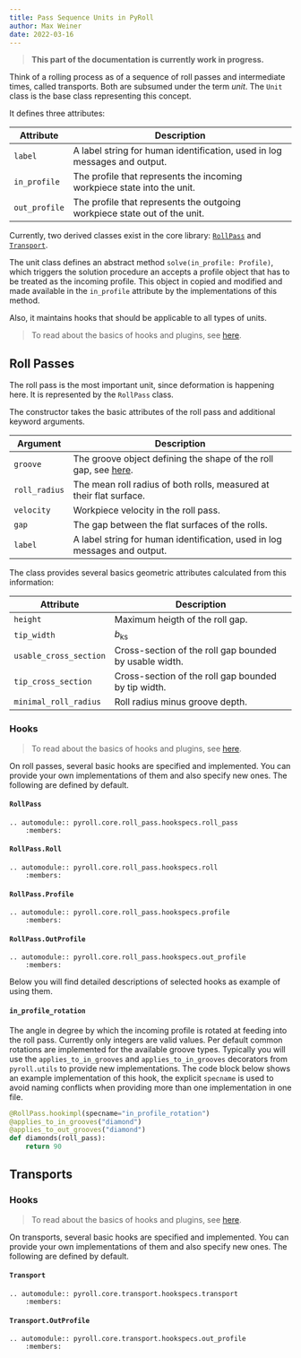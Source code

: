 ```yaml
---
title: Pass Sequence Units in PyRoll  
author: Max Weiner  
date: 2022-03-16
---
```


> **This part of the documentation is currently work in progress.**

Think of a rolling process as of a sequence of roll passes and intermediate times, called transports. Both are subsumed
under the term *unit*. The `Unit` class is the base class representing this concept.

It defines three attributes:

| Attribute     | Description                                                               |
|---------------|---------------------------------------------------------------------------|
| `label`       | A label string for human identification, used in log messages and output. |
| `in_profile`  | The profile that represents the incoming workpiece state into the unit.   |
| `out_profile` | The profile that represents the outgoing workpiece state out of the unit. |

Currently, two derived classes exist in the core library: [`RollPass`](units.md#roll-passes)
and [`Transport`](units.md#transports).

The unit class defines an abstract method `solve(in_profile: Profile)`, which triggers the solution procedure an accepts
a profile object that has to be treated as the incoming profile. This object in copied and modified and made available
in the `in_profile` attribute by the implementations of this method.

Also, it maintains hooks that should be applicable to all types of units.

> To read about the basics of hooks and plugins, see [here](plugins.md).

## Roll Passes

The roll pass is the most important unit, since deformation is happening here. It is represented by the `RollPass`
class.

The constructor takes the basic attributes of the roll pass and additional keyword arguments.

| Argument      | Description                                                                   |
|---------------|-------------------------------------------------------------------------------|
| `groove`      | The groove object defining the shape of the roll gap, see [here](grooves.md). |
| `roll_radius` | The mean roll radius of both rolls, measured at their flat surface.           |
| `velocity`    | Workpiece velocity in the roll pass.                                          |
| `gap`         | The gap between the flat surfaces of the rolls.                               |
| `label`       | A label string for human identification, used in log messages and output.     |

The class provides several basics geometric attributes calculated from this information:

| Attribute              | Description                                            |
|------------------------|--------------------------------------------------------|
| `height`               | Maximum heigth of the roll gap.                        |
| `tip_width`            | $b_\mathrm{ks}$                                        |
| `usable_cross_section` | Cross-section of the roll gap bounded by usable width. |
| `tip_cross_section`    | Cross-section of the roll gap bounded by tip width.    |
| `minimal_roll_radius`  | Roll radius minus groove depth.                        |

### Hooks

> To read about the basics of hooks and plugins, see [here](plugins.md).

On roll passes, several basic hooks are specified and implemented. You can provide your own implementations of them and
also specify new ones. The following are defined by default.

#### `RollPass`

```{eval-rst} 
.. automodule:: pyroll.core.roll_pass.hookspecs.roll_pass
    :members:
```

#### `RollPass.Roll`

```{eval-rst} 
.. automodule:: pyroll.core.roll_pass.hookspecs.roll
    :members:
```

#### `RollPass.Profile`

```{eval-rst} 
.. automodule:: pyroll.core.roll_pass.hookspecs.profile
    :members:
```

#### `RollPass.OutProfile`

```{eval-rst} 
.. automodule:: pyroll.core.roll_pass.hookspecs.out_profile
    :members:
```

Below you will find detailed descriptions of selected hooks as example of using them.

#### `in_profile_rotation`

The angle in degree by which the incoming profile is rotated at feeding into the roll pass. Currently only integers are
valid values. Per default common rotations are implemented for the available groove types. Typically you will use
the `applies_to_in_grooves` and `applies_to_in_grooves` decorators from `pyroll.utils` to provide new implementations.
The code block below shows an example implementation of this hook, the explicit `specname` is used to avoid naming
conflicts when providing more than one implementation in one file.

```python
@RollPass.hookimpl(specname="in_profile_rotation")
@applies_to_in_grooves("diamond")
@applies_to_out_grooves("diamond")
def diamonds(roll_pass):
    return 90
```



## Transports

### Hooks

> To read about the basics of hooks and plugins, see [here](plugins.md).

On transports, several basic hooks are specified and implemented. You can provide your own implementations of them and
also specify new ones. The following are defined by default.

#### `Transport`

```{eval-rst} 
.. automodule:: pyroll.core.transport.hookspecs.transport
    :members:
```

#### `Transport.OutProfile`

```{eval-rst} 
.. automodule:: pyroll.core.transport.hookspecs.out_profile
    :members:
```